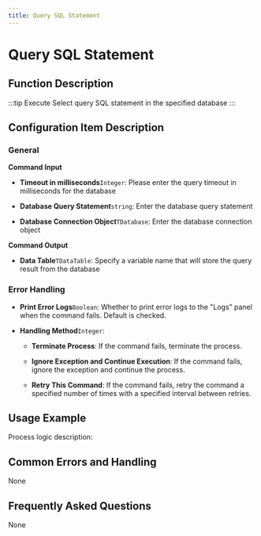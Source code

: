 ```yaml
---
title: Query SQL Statement
---
```


# Query SQL Statement

## Function Description

:::tip 
Execute Select query SQL statement in the specified database
:::

## Configuration Item Description

### General

**Command Input**

- **Timeout in milliseconds**`Integer`: Please enter the query timeout in milliseconds for the database

- **Database Query Statement**`string`: Enter the database query statement

- **Database Connection Object**`TDatabase`: Enter the database connection object


**Command Output**

- **Data Table**`TDataTable`: Specify a variable name that will store the query result from the database


### Error Handling

- **Print Error Logs**`Boolean`: Whether to print error logs to the "Logs" panel when the command fails. Default is checked. 

- **Handling Method**`Integer`:

    - **Terminate Process**: If the command fails, terminate the process.

    - **Ignore Exception and Continue Execution**: If the command fails, ignore the exception and continue the process.

    - **Retry This Command**: If the command fails, retry the command a specified number of times with a specified interval between retries.

## Usage Example

Process logic description:

## Common Errors and Handling

None

## Frequently Asked Questions

None

